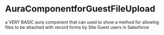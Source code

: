 # AuraComponentforGuestFileUpload
a VERY BASIC aura component that can used to show a method for allowing files to be attached with record forms by Site Guest users in Salesforce
